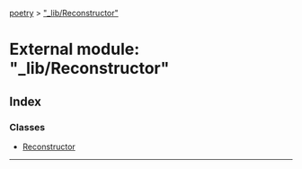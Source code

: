 [poetry](../README.md) > ["_lib/Reconstructor"](../modules/__lib_reconstructor_.md)

# External module: "_lib/Reconstructor"

## Index

### Classes

* [Reconstructor](../classes/__lib_reconstructor_.reconstructor.md)

---

